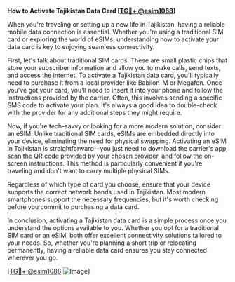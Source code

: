 **How to Activate Tajikistan Data Card [[TG💪+ @esim1088](https://t.me/s/esim1088)]**

When you're traveling or setting up a new life in Tajikistan, having a reliable mobile data connection is essential. Whether you're using a traditional SIM card or exploring the world of eSIMs, understanding how to activate your data card is key to enjoying seamless connectivity.

First, let's talk about traditional SIM cards. These are small plastic chips that store your subscriber information and allow you to make calls, send texts, and access the internet. To activate a Tajikistan data card, you'll typically need to purchase it from a local provider like Babilon-M or Megafon. Once you've got your card, you'll need to insert it into your phone and follow the instructions provided by the carrier. Often, this involves sending a specific SMS code to activate your plan. It's always a good idea to double-check with the provider for any additional steps they might require.

Now, if you're tech-savvy or looking for a more modern solution, consider an eSIM. Unlike traditional SIM cards, eSIMs are embedded directly into your device, eliminating the need for physical swapping. Activating an eSIM in Tajikistan is straightforward—you just need to download the carrier's app, scan the QR code provided by your chosen provider, and follow the on-screen instructions. This method is particularly convenient if you're traveling and don't want to carry multiple physical SIMs.

Regardless of which type of card you choose, ensure that your device supports the correct network bands used in Tajikistan. Most modern smartphones support the necessary frequencies, but it's worth checking before you commit to purchasing a data card.

In conclusion, activating a Tajikistan data card is a simple process once you understand the options available to you. Whether you opt for a traditional SIM card or an eSIM, both offer excellent connectivity solutions tailored to your needs. So, whether you're planning a short trip or relocating permanently, having a reliable data card ensures you stay connected wherever you go.

[[TG💪+ @esim1088](https://t.me/s/esim1088) ![Image](https://i.postimg.cc/Y0z9fWf4/image.png)]